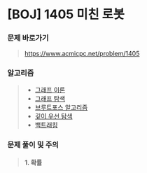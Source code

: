 # [BOJ] 1405 미친 로봇

### 문제 바로가기

>  https://www.acmicpc.net/problem/1405

### 알고리즘

> - [그래프 이론](https://www.acmicpc.net/problem/tag/7)
> - [그래프 탐색](https://www.acmicpc.net/problem/tag/11)
> - [브루트포스 알고리즘](https://www.acmicpc.net/problem/tag/125)
> - [깊이 우선 탐색](https://www.acmicpc.net/problem/tag/127)
> - [백트래킹](https://www.acmicpc.net/problem/tag/5)

### 문제 풀이 및 주의

> #### 1. 확률

